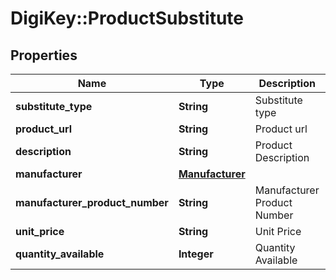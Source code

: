 # DigiKey::ProductSubstitute

## Properties
Name | Type | Description | Notes
------------ | ------------- | ------------- | -------------
**substitute_type** | **String** | Substitute type | [optional] 
**product_url** | **String** | Product url | [optional] 
**description** | **String** | Product Description | [optional] 
**manufacturer** | [**Manufacturer**](Manufacturer.md) |  | [optional] 
**manufacturer_product_number** | **String** | Manufacturer Product Number | [optional] 
**unit_price** | **String** | Unit Price | [optional] 
**quantity_available** | **Integer** | Quantity Available | [optional] 


